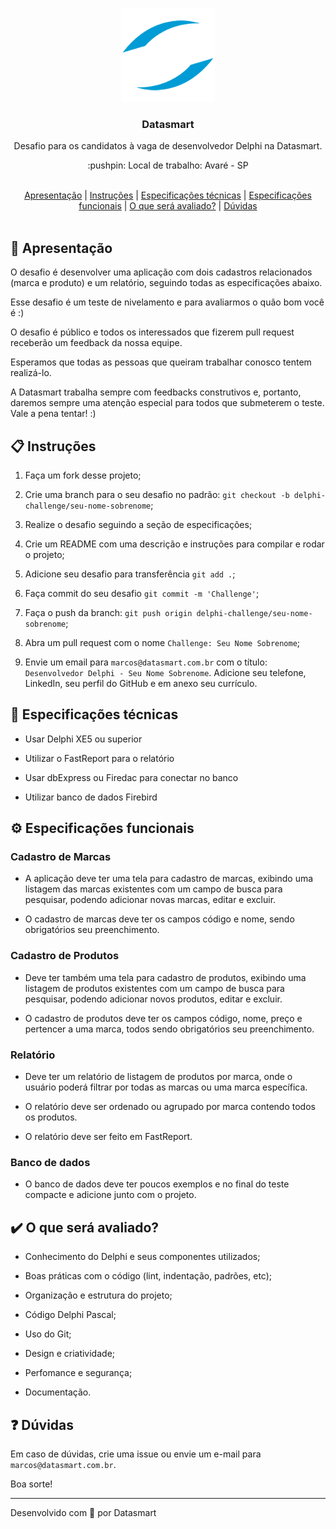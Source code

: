 <p align="center">
  <img src="https://github.com/datasmartlab/delphi-challenge/blob/main/.github/assets/logo.png" height="150" width="150" alt="Datasmart" />
</p>

<h3 align="center">Datasmart</h3>

<p align="center">Desafio para os candidatos à vaga de desenvolvedor Delphi na Datasmart.</p>

<p align="center">:pushpin: Local de trabalho: Avaré - SP</p>

<br>

<div align="center">
  <a href="#memo-apresentação">Apresentação</a>   |   <a href="#clipboard-instruções">Instruções</a>   |   <a href="#wrench-especificações-técnicas">Especificações técnicas</a>   |   <a href="#gear-especificações-funcionais">Especificações funcionais</a>   |   <a href="#heavy_check_mark-o-que-será-avaliado">O que será avaliado?</a>   |   <a href="#question-dúvidas">Dúvidas</a>
</div>

<br>

## :memo: Apresentação

O desafio é desenvolver uma aplicação com dois cadastros relacionados (marca e produto) e um relatório, seguindo todas as especificações abaixo.

Esse desafio é um teste de nivelamento e para avaliarmos o quão bom você é :)

O desafio é público e todos os interessados que fizerem pull request receberão um feedback da nossa equipe.

Esperamos que todas as pessoas que queiram trabalhar conosco tentem realizá-lo.

A Datasmart trabalha sempre com feedbacks construtivos e, portanto, daremos sempre uma atenção especial para todos que submeterem o teste. Vale a pena tentar! :)

## :clipboard: Instruções

1. Faça um fork desse projeto;

2. Crie uma branch para o seu desafio no padrão: `git checkout -b delphi-challenge/seu-nome-sobrenome`;

3. Realize o desafio seguindo a seção de especificações;

4. Crie um README com uma descrição e instruções para compilar e rodar o projeto;

5. Adicione seu desafio para transferência `git add .`;

6. Faça commit do seu desafio `git commit -m 'Challenge'`;

7. Faça o push da branch: `git push origin delphi-challenge/seu-nome-sobrenome`;

8. Abra um pull request com o nome `Challenge: Seu Nome Sobrenome`;

9. Envie um email para `marcos@datasmart.com.br` com o título: `Desenvolvedor Delphi - Seu Nome Sobrenome`. Adicione seu telefone, LinkedIn, seu perfil do GitHub e em anexo seu currículo.

## :wrench: Especificações técnicas

- Usar Delphi XE5 ou superior

- Utilizar o FastReport para o relatório

- Usar dbExpress ou Firedac para conectar no banco

- Utilizar banco de dados Firebird

## :gear: Especificações funcionais

### Cadastro de Marcas

- A aplicação deve ter uma tela para cadastro de marcas, exibindo uma listagem das marcas existentes com um campo de busca para pesquisar, podendo adicionar novas marcas, editar e excluir.

- O cadastro de marcas deve ter os campos código e nome, sendo obrigatórios seu preenchimento.

### Cadastro de Produtos

- Deve ter também uma tela para cadastro de produtos, exibindo uma listagem de produtos existentes com um campo de busca para pesquisar, podendo adicionar novos produtos, editar e excluir.

- O cadastro de produtos deve ter os campos código, nome, preço e pertencer a uma marca, todos sendo obrigatórios seu preenchimento.

### Relatório

- Deve ter um relatório de listagem de produtos por marca, onde o usuário poderá filtrar por todas as marcas ou uma marca específica.

- O relatório deve ser ordenado ou agrupado por marca contendo todos os produtos.

- O relatório deve ser feito em FastReport.

### Banco de dados

- O banco de dados deve ter poucos exemplos e no final do teste compacte e adicione junto com o projeto.

## :heavy_check_mark: O que será avaliado?

- Conhecimento do Delphi e seus componentes utilizados;

- Boas práticas com o código (lint, indentação, padrões, etc);

- Organização e estrutura do projeto;

- Código Delphi Pascal;

- Uso do Git;

- Design e criatividade;

- Perfomance e segurança;

- Documentação.

## :question: Dúvidas

Em caso de dúvidas, crie uma issue ou envie um e-mail para `marcos@datasmart.com.br`.

Boa sorte!

---

Desenvolvido com 💖 por Datasmart
